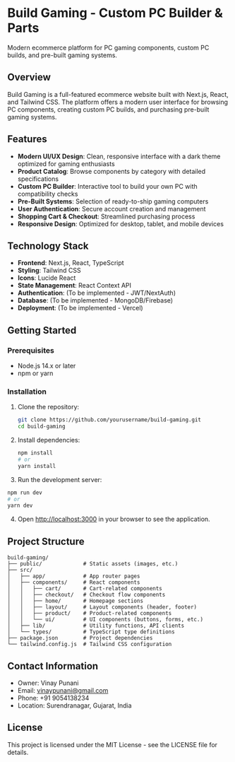 # Build Gaming - Custom PC Builder & Parts

Modern ecommerce platform for PC gaming components, custom PC builds, and pre-built gaming systems.

## Overview

Build Gaming is a full-featured ecommerce website built with Next.js, React, and Tailwind CSS. The platform offers a modern user interface for browsing PC components, creating custom PC builds, and purchasing pre-built gaming systems.

## Features

- **Modern UI/UX Design**: Clean, responsive interface with a dark theme optimized for gaming enthusiasts
- **Product Catalog**: Browse components by category with detailed specifications
- **Custom PC Builder**: Interactive tool to build your own PC with compatibility checks
- **Pre-Built Systems**: Selection of ready-to-ship gaming computers
- **User Authentication**: Secure account creation and management
- **Shopping Cart & Checkout**: Streamlined purchasing process
- **Responsive Design**: Optimized for desktop, tablet, and mobile devices

## Technology Stack

- **Frontend**: Next.js, React, TypeScript
- **Styling**: Tailwind CSS
- **Icons**: Lucide React
- **State Management**: React Context API
- **Authentication**: (To be implemented - JWT/NextAuth)
- **Database**: (To be implemented - MongoDB/Firebase)
- **Deployment**: (To be implemented - Vercel)

## Getting Started

### Prerequisites

- Node.js 14.x or later
- npm or yarn

### Installation

1. Clone the repository:
   ```bash
   git clone https://github.com/yourusername/build-gaming.git
   cd build-gaming
   ```

2. Install dependencies:
   ```bash
   npm install
   # or
   yarn install
   ```

3. Run the development server:
```bash
npm run dev
# or
yarn dev
```

4. Open [http://localhost:3000](http://localhost:3000) in your browser to see the application.

## Project Structure

```
build-gaming/
├── public/             # Static assets (images, etc.)
├── src/
│   ├── app/            # App router pages
│   ├── components/     # React components
│   │   ├── cart/       # Cart-related components
│   │   ├── checkout/   # Checkout flow components
│   │   ├── home/       # Homepage sections
│   │   ├── layout/     # Layout components (header, footer)
│   │   ├── product/    # Product-related components
│   │   └── ui/         # UI components (buttons, forms, etc.)
│   ├── lib/            # Utility functions, API clients
│   └── types/          # TypeScript type definitions
├── package.json        # Project dependencies
└── tailwind.config.js  # Tailwind CSS configuration
```

## Contact Information

- Owner: Vinay Punani
- Email: vinaypunani@gmail.com
- Phone: +91 9054138234
- Location: Surendranagar, Gujarat, India

## License

This project is licensed under the MIT License - see the LICENSE file for details.
